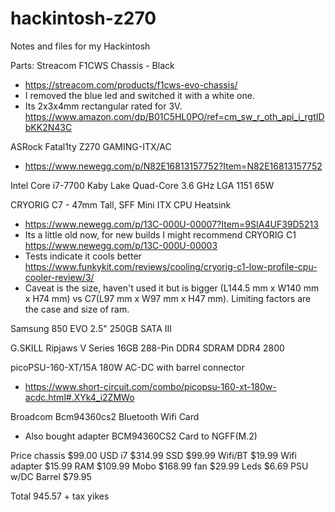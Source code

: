 # hackintosh-z270
Notes and files for my Hackintosh

Parts:
Streacom F1CWS Chassis - Black
 - https://streacom.com/products/f1cws-evo-chassis/
 - I removed the blue led and switched it with a white one.
 - Its 2x3x4mm rectangular rated for 3V. https://www.amazon.com/dp/B01C5HL0PO/ref=cm_sw_r_oth_api_i_rgtIDbKK2N43C
 
ASRock Fatal1ty Z270 GAMING-ITX/AC
 - https://www.newegg.com/p/N82E16813157752?Item=N82E16813157752

Intel Core i7-7700 Kaby Lake Quad-Core 3.6 GHz LGA 1151 65W

CRYORIG C7 - 47mm Tall, SFF Mini ITX CPU Heatsink
 - https://www.newegg.com/p/13C-000U-00007?Item=9SIA4UF39D5213
 - Its a little old now, for new builds I might recommend CRYORIG C1 https://www.newegg.com/p/13C-000U-00003
 - Tests indicate it cools better https://www.funkykit.com/reviews/cooling/cryorig-c1-low-profile-cpu-cooler-review/3/
 - Caveat is the size, haven't used it but is bigger (L144.5 mm x W140 mm x H74 mm) vs C7(L97 mm x W97 mm x H47 mm). Limiting factors are the case and size of ram.

Samsung 850 EVO 2.5" 250GB SATA III

G.SKILL Ripjaws V Series 16GB 288-Pin DDR4 SDRAM DDR4 2800

picoPSU-160-XT/15A 180W AC-DC with barrel connector
 - https://www.short-circuit.com/combo/picopsu-160-xt-180w-acdc.html#.XYk4_i2ZMWo

Broadcom Bcm94360cs2 Bluetooth Wifi Card 
 - Also bought adapter BCM94360CS2 Card to NGFF(M.2)
 
 Price
 chassis         $99.00 USD
 i7              $314.99
 SSD             $99.99
 Wifi/BT         $19.99
 Wifi adapter    $15.99
 RAM             $109.99
 Mobo            $168.99
 fan             $29.99
 Leds            $6.69
 PSU w/DC Barrel $79.95
 
 Total           945.57 + tax
 yikes
 
